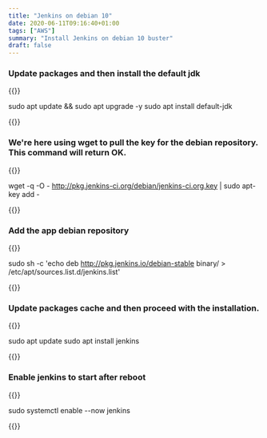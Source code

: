 ```yaml
---
title: "Jenkins on debian 10"
date: 2020-06-11T09:16:40+01:00
tags: ["AWS"]
summary: "Install Jenkins on debian 10 buster"
draft: false
---
```


### Update packages and then install the default jdk 

{{<highlight bash>}}

sudo apt update && sudo apt upgrade -y
sudo apt install default-jdk

{{</highlight>}}



### We're here using wget to pull the key for the debian repository. This command will return OK.

{{<highlight bash>}}

wget -q -O - http://pkg.jenkins-ci.org/debian/jenkins-ci.org.key | sudo apt-key add -

{{</highlight >}}


### Add the app debian repository

{{<highlight bash>}}

sudo sh -c 'echo deb http://pkg.jenkins.io/debian-stable binary/ > /etc/apt/sources.list.d/jenkins.list'

{{</highlight >}}


### Update packages cache and then proceed with the installation.

{{<highlight bash>}}

sudo apt update
sudo apt install jenkins

{{</highlight >}}


### Enable jenkins to start after reboot

{{<highlight bash>}}

sudo systemctl enable --now jenkins

{{</highlight >}}